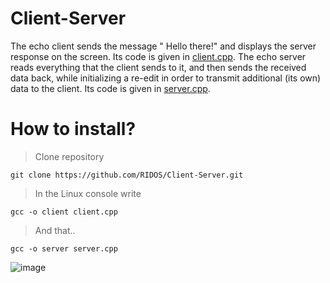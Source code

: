 # Client-Server

The echo client sends the message " Hello there!" and displays the server response on the screen. 
Its code is given in [client.cpp](client.cpp). The echo server reads everything that the client sends to it, 
and then sends the received data back, while initializing a re-edit in order to transmit additional (its own) 
data to the client. Its code is given in [server.cpp](server.cpp).

# How to install?

> Clone repository
```
git clone https://github.com/RIDOS/Client-Server.git
```
> In the Linux console write
```
gcc -o client client.cpp
```
> And that..
```
gcc -o server server.cpp
```

![image](https://user-images.githubusercontent.com/41021025/132882654-b9fdef3d-fefe-4224-9da0-9899582347ee.png)
